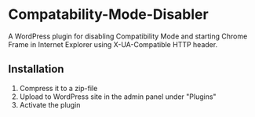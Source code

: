 # Compatability-Mode-Disabler
A WordPress plugin for disabling Compatibility Mode and starting Chrome Frame in Internet Explorer using X-UA-Compatible HTTP header.

## Installation
1. Compress it to a zip-file
2. Upload to WordPress site in the admin panel under "Plugins"
3. Activate the plugin
